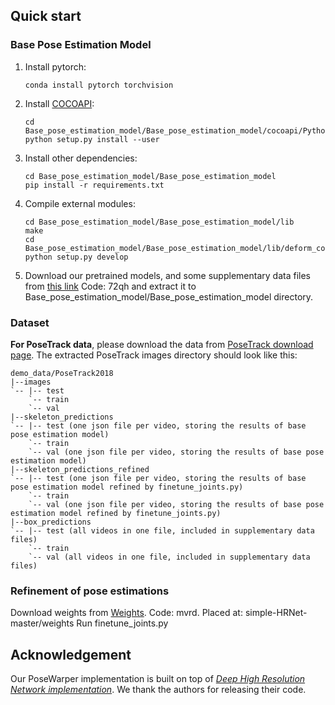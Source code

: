 ## Quick start
### Base Pose Estimation Model
1. Install pytorch:
   ```
   conda install pytorch torchvision 
   ```
2. Install [COCOAPI](https://github.com/cocodataset/cocoapi):
   ```
   cd Base_pose_estimation_model/Base_pose_estimation_model/cocoapi/PythonAPI
   python setup.py install --user
   ```
3. Install other dependencies:
   ```
   cd Base_pose_estimation_model/Base_pose_estimation_model
   pip install -r requirements.txt
   ```
4. Compile external modules:
   ```
   cd Base_pose_estimation_model/Base_pose_estimation_model/lib
   make
   cd Base_pose_estimation_model/Base_pose_estimation_model/lib/deform_conv
   python setup.py develop
   ```
5. Download our pretrained models, and some supplementary data files from [this link](https://pan.baidu.com/s/1y5dg4Z3rIxw9FOVXKcvy4w?pwd=72qh)  Code: 72qh and extract it to Base_pose_estimation_model/Base_pose_estimation_model directory.

### Dataset 
**For PoseTrack data**, please download the data from [PoseTrack download page](https://posetrack.net/users/download.php). The extracted PoseTrack images directory should look like this:
```
demo_data/PoseTrack2018
|--images
`-- |-- test
    `-- train
    `-- val
|--skeleton_predictions
`-- |-- test (one json file per video, storing the results of base pose estimation model)
    `-- train 
    `-- val (one json file per video, storing the results of base pose estimation model)
|--skeleton_predictions_refined
`-- |-- test (one json file per video, storing the results of base pose estimation model refined by finetune_joints.py)
    `-- train 
    `-- val (one json file per video, storing the results of base pose estimation model refined by finetune_joints.py)
|--box_predictions
`-- |-- test (all videos in one file, included in supplementary data files)
    `-- train 
    `-- val (all videos in one file, included in supplementary data files)
```

### Refinement of pose estimations 
Download weights from [Weights](https://pan.baidu.com/s/1F3xlhcITxydSIIdaR2yokg?pwd=mvrd). Code: mvrd. Placed at: simple-HRNet-master/weights
Run finetune_joints.py 

## Acknowledgement

Our PoseWarper implementation is built on top of [*Deep High Resolution Network implementation*](https://github.com/leoxiaobin/deep-high-resolution-net.pytorch). We thank the authors for releasing their code.
